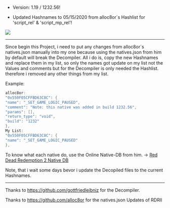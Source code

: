 - Version: 1.19 / 1232.56!

- Updated Hashnames to 05/15/2020 from alloc8or´s Hashlist for 'script_rel' & 'script_mp_rel'!

![](https://s12.directupload.net/images/200508/asvg4ni3.png)

------------

Since begin this Project, i need to put any changes from alloc8or´s natives.json manually into my one because using the natives.json from him by default will break the Decompiler.
All i do is, copy the new Hashnames and replace them in my list, so only the names got update on my list not the Values and comments but for the Decompiler is only needed the Hashlist. therefore i removed any other things from my list.

Example:
```c
alloc8or:
"0x550F05CFFBD63C8C": {
"name": "_SET_GAME_LOGIC_PAUSED",
"comment": "Note: this native was added in build 1232.56",
"params": [],
"return_type": "void",
"build": "1232"
},
My List:
"0x550F05CFFBD63C8C": {
"name": "_SET_GAME_LOGIC_PAUSED"
},
```

To know what each native do, use the Online Native-DB from him. -> [Red Dead Redemption 2 Native DB](https://alloc8or.re/rdr3/nativedb/)

Note, that i wait some days bevor i update the Decopiled files to the current Hashnames.

------------

Thanks to https://github.com/gottfriedleibniz for the Decompiler.

Thanks to https://github.com/alloc8or for the natives.json Updates of RDRII